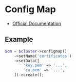 # Config Map

- [Official Documentation](https://kubernetes.io/docs/concepts/configuration/configmap/)

## Example

```php
$cm = $cluster->configmap()
    ->setName('certificates')
    ->setData([
        'key.pem' => '...',
        'ca.pem' => '...',
    ])->create();
```
